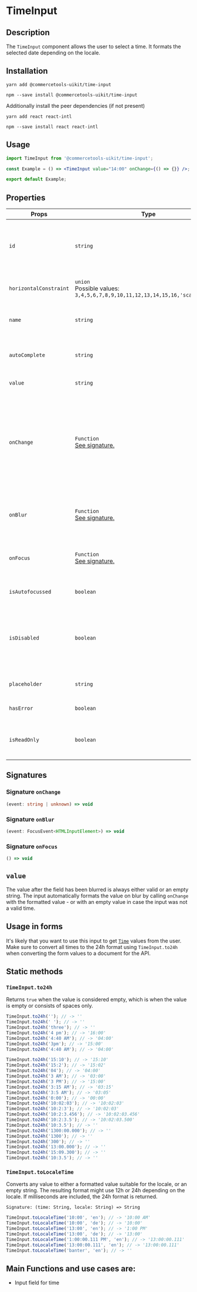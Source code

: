 <!-- THIS IS AN AUTOGENERATED FILE. DO NOT EDIT THIS FILE DIRECTLY. -->
<!-- This file is created by the `yarn generate-readme` script. -->

# TimeInput

## Description

The `TimeInput` component allows the user to select a time.
It formats the selected date depending on the locale.

## Installation

```
yarn add @commercetools-uikit/time-input
```

```
npm --save install @commercetools-uikit/time-input
```

Additionally install the peer dependencies (if not present)

```
yarn add react react-intl
```

```
npm --save install react react-intl
```

## Usage

```jsx
import TimeInput from '@commercetools-uikit/time-input';

const Example = () => <TimeInput value="14:00" onChange={() => {}} />;

export default Example;
```

## Properties

| Props                  | Type                                                                                 | Required | Default   | Description                                                                                                                                                                        |
| ---------------------- | ------------------------------------------------------------------------------------ | :------: | --------- | ---------------------------------------------------------------------------------------------------------------------------------------------------------------------------------- |
| `id`                   | `string`                                                                             |          |           | Used as HTML id property. An id is auto-generated when it is not specified.                                                                                                        |
| `horizontalConstraint` | `union`<br/>Possible values:<br/>`3,4,5,6,7,8,9,10,11,12,13,14,15,16,'scale','auto'` |          | `'scale'` | Horizontal size limit of the input fields.                                                                                                                                         |
| `name`                 | `string`                                                                             |          |           | Used as HTML name of the input component.                                                                                                                                          |
| `autoComplete`         | `string`                                                                             |          |           | Used as HTML autocomplete of the input component.                                                                                                                                  |
| `value`                | `string`                                                                             |    ✅    |           | Value of the input                                                                                                                                                                 |
| `onChange`             | `Function`<br/>[See signature.](#signature-onChange)                                 |    ✅    |           | Called with an event holding the new value.&#xA;<br/>&#xA;Required when input is not read only. Parent should pass it back as `value`-&#xA;<br />&#xA;Signature: `(event) => void` |
| `onBlur`               | `Function`<br/>[See signature.](#signature-onBlur)                                   |          |           | Called when input is blurred&#xA;<br/>&#xA;Signature: `(event) => void`                                                                                                            |
| `onFocus`              | `Function`<br/>[See signature.](#signature-onFocus)                                  |          |           | Called when input is focused&#xA;<br/>&#xA;Signature: `(event) => void`                                                                                                            |
| `isAutofocussed`       | `boolean`                                                                            |          |           | Focus the input on initial render                                                                                                                                                  |
| `isDisabled`           | `boolean`                                                                            |          |           | Indicates that the input cannot be modified (e.g not authorized, or changes currently saving).                                                                                     |
| `placeholder`          | `string`                                                                             |          |           | Placeholder text for the input                                                                                                                                                     |
| `hasError`             | `boolean`                                                                            |          |           | Indicates if the input has invalid values                                                                                                                                          |
| `isReadOnly`           | `boolean`                                                                            |          |           | Indicates that the field is displaying read-only content                                                                                                                           |

## Signatures

### Signature `onChange`

```ts
(event: string | unknown) => void
```

### Signature `onBlur`

```ts
(event: FocusEvent<HTMLInputElement>) => void
```

### Signature `onFocus`

```ts
() => void
```

## `value`

The value after the field has been blurred is always either valid or an empty string. The input automatically formats the value on blur by calling `onChange` with the formatted value - or with an empty value in case the input was not a valid time.

## Usage in forms

It's likely that you want to use this input to get [`Time`](https://docs.commercetools.com/http-api-types#time) values from the user. Make sure to convert all times to the 24h format using `TimeInput.to24h` when converting the form values to a document for the API.

## Static methods

### `TimeInput.to24h`

Returns `true` when the value is considered empty, which is when the value is empty or consists of spaces only.

```js
TimeInput.to24h(''); // -> ''
TimeInput.to24h(' '); // -> ''
TimeInput.to24h('three'); // -> ''
TimeInput.to24h('4 pm'); // -> '16:00'
TimeInput.to24h('4:40 AM'); // -> '04:00'
TimeInput.to24h('3pm'); // -> '15:00'
TimeInput.to24h('4:40 AM'); // -> '04:00'

TimeInput.to24h('15:10'); // -> '15:10'
TimeInput.to24h('15:2'); // -> '15:02'
TimeInput.to24h('04'); // -> '04:00'
TimeInput.to24h('3 AM'); // -> '03:00'
TimeInput.to24h('3 PM'); // -> '15:00'
TimeInput.to24h('3:15 AM'); // -> '03:15'
TimeInput.to24h('3:5 AM'); // -> '03:05'
TimeInput.to24h('0:00'); // -> '00:00'
TimeInput.to24h('10:02:03'); // -> '10:02:03'
TimeInput.to24h('10:2:3'); // -> '10:02:03'
TimeInput.to24h('10:2:3.456'); // -> '10:02:03.456'
TimeInput.to24h('10:2:3.5'); // -> '10:02:03.500'
TimeInput.to24h('10:3.5'); // -> ''
TimeInput.to24h('1300:00.000'); // -> ''
TimeInput.to24h('1300'); // -> ''
TimeInput.to24h('300'); // -> ''
TimeInput.to24h('13:00.000'); // -> ''
TimeInput.to24h('15:09.300'); // -> ''
TimeInput.to24h('10:3.5'); // -> ''
```

### `TimeInput.toLocaleTime`

Converts any value to either a formatted value suitable for the locale, or an empty string. The resulting format might use 12h or 24h depending on the locale. If milliseconds are included, the 24h format is returned.

```
Signature: (time: String, locale: String) => String
```

```js
TimeInput.toLocaleTime('10:00', 'en'); // -> '10:00 AM'
TimeInput.toLocaleTime('10:00', 'de'); // -> '10:00'
TimeInput.toLocaleTime('13:00', 'en'); // -> '1:00 PM'
TimeInput.toLocaleTime('13:00', 'de'); // -> '13:00'
TimeInput.toLocaleTime('1:00:00.111 PM', 'en'); // -> '13:00:00.111'
TimeInput.toLocaleTime('13:00:00.111', 'en'); // -> '13:00:00.111'
TimeInput.toLocaleTime('banter', 'en'); // -> ''
```

## Main Functions and use cases are:

- Input field for time
